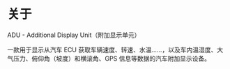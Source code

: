 # 关于

ADU - Additional Display Unit（附加显示单元）

一款用于显示从汽车 ECU 获取车辆速度、转速、水温......，以及车内温湿度、大气压力、俯仰角（坡度）和横滚角、GPS 信息等数据的汽车附加显示设备。
